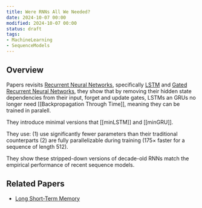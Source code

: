 ```yaml
---
title: Were RNNs All We Needed?
date: 2024-10-07 00:00
modified: 2024-10-07 00:00
status: draft
tags:
- MachineLearning
- SequenceModels
---
```


## Overview

Papers revisits [Recurrent Neural Networks](../../../permanent/recurrent-neural-networks.md), specifically [LSTM](../../../permanent/lstm.md) and [Gated Recurrent Neural Networks](Gated%20Recurrent%20Neural%20Networks), they show that by removing their hidden state dependencies from their input, forget and update gates, LSTMs an GRUs no longer need [[Backpropagation Through Time]], meaning they can be trained in paralell.

They introduce minimal versions that [[minLSTM]] and [[minGRU]].

They use:
(1) use significantly fewer parameters than their traditional counterparts
(2) are fully parallelizable during training (175× faster for a sequence of length 512).

They show these stripped-down versions of decade-old RNNs match the empirical performance of recent sequence models.

## Related Papers

* [Long Short-Term Memory](../../../reference/long-short-term-memory.md)